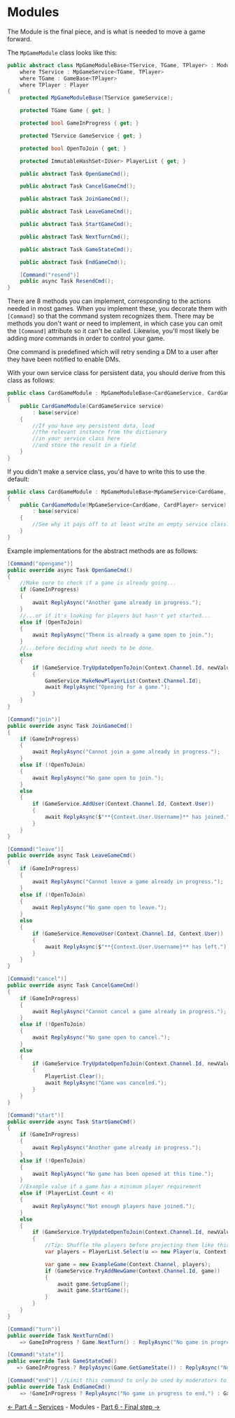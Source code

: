 ﻿Modules
=======

The Module is the final piece, and is what is needed to move a game forward.

The `MpGameModule` class looks like this:
```cs
public abstract class MpGameModuleBase<TService, TGame, TPlayer> : ModuleBase
    where TService : MpGameService<TGame, TPlayer>
    where TGame : GameBase<TPlayer>
    where TPlayer : Player
{
    protected MpGameModuleBase(TService gameService);

    protected TGame Game { get; }

    protected bool GameInProgress { get; }

    protected TService GameService { get; }

    protected bool OpenToJoin { get; }

    protected ImmutableHashSet<IUser> PlayerList { get; }

    public abstract Task OpenGameCmd();

    public abstract Task CancelGameCmd();

    public abstract Task JoinGameCmd();

    public abstract Task LeaveGameCmd();

    public abstract Task StartGameCmd();

    public abstract Task NextTurnCmd();

    public abstract Task GameStateCmd();

    public abstract Task EndGameCmd();

    [Command("resend")]
    public async Task ResendCmd();
}
```

There are 8 methods you can implement, corresponding to the
actions needed in most games. When you implement these, you decorate them with `[Command]`
so that the command system recognizes them. There may be methods you don't want or need to
implement, in which case you can omit the `[Command]` attribute so it can't be called.
Likewise, you'll most likely be adding *more* commands in order to control your game.

One command is predefined which will retry sending a DM
to a user after they have been notified to enable DMs.

With your own service class for persistent data, you should derive
from this class as follows:
```cs
public class CardGameModule : MpGameModuleBase<CardGameService, CardGame, CardPlayer>
{
    public CardGameModule(CardGameService service)
        : base(service)
    {
        //If you have any persistent data, load
        //the relevant instance from the dictionary
        //in your service class here
        //and store the result in a field
    }
}
```

If you didn't make a service class, you'd have to write this to use the default:
```cs
public class CardGameModule : MpGameModuleBase<MpGameService<CardGame, CardPlayer>, CardGame, CardPlayer>
{
    public CardGameModule(MpGameService<CardGame, CardPlayer> service)
        : base(service)
    {
        //See why it pays off to at least write an empty service class?
    }
}
```

Example implementations for the abstract methods are as follows:
```cs
[Command("opengame")]
public override async Task OpenGameCmd()
{
    //Make sure to check if a game is already going...
    if (GameInProgress)
    {
        await ReplyAsync("Another game already in progress.");
    }
    //...or if it's looking for players but hasn't yet started...
    else if (OpenToJoin)
    {
        await ReplyAsync("There is already a game open to join.");
    }
    //...before deciding what needs to be done.
    else
    {
        if (GameService.TryUpdateOpenToJoin(Context.Channel.Id, newValue: true, comparisonValue: false))
        {
            GameService.MakeNewPlayerList(Context.Channel.Id);
            await ReplyAsync("Opening for a game.");
        }
    }
}

[Command("join")]
public override async Task JoinGameCmd()
{
    if (GameInProgress)
    {
        await ReplyAsync("Cannot join a game already in progress.");
    }
    else if (!OpenToJoin)
    {
        await ReplyAsync("No game open to join.");
    }
    else
    {
        if (GameService.AddUser(Context.Channel.Id, Context.User))
        {
            await ReplyAsync($"**{Context.User.Username}** has joined.");
        }
    }
}

[Command("leave")]
public override async Task LeaveGameCmd()
{
    if (GameInProgress)
    {
        await ReplyAsync("Cannot leave a game already in progress.");
    }
    else if (!OpenToJoin)
    {
        await ReplyAsync("No game open to leave.");
    }
    else
    {
        if (GameService.RemoveUser(Context.Channel.Id, Context.User))
        {
            await ReplyAsync($"**{Context.User.Username}** has left.");
        }
    }
}

[Command("cancel")]
public override async Task CancelGameCmd()
{
    if (GameInProgress)
    {
        await ReplyAsync("Cannot cancel a game already in progress.");
    }
    else if (!OpenToJoin)
    {
        await ReplyAsync("No game open to cancel.");
    }
    else
    {
        if (GameService.TryUpdateOpenToJoin(Context.Channel.Id, newValue: false, comparisonValue: true))
        {
            PlayerList.Clear();
            await ReplyAsync("Game was canceled.");
        }
    }
}

[Command("start")]
public override async Task StartGameCmd()
{
    if (GameInProgress)
    {
        await ReplyAsync("Another game already in progress.");
    }
    else if (!OpenToJoin)
    {
        await ReplyAsync("No game has been opened at this time.");
    }
    //Example value if a game has a minimum player requirement
    else if (PlayerList.Count < 4)
    {
        await ReplyAsync("Not enough players have joined.");
    }
    else
    {
        if (GameService.TryUpdateOpenToJoin(Context.Channel.Id, newValue: false, comparisonValue: true))
        {
            //Tip: Shuffle the players before projecting them like this
            var players = PlayerList.Select(u => new Player(u, Context.Channel));

            var game = new ExampleGame(Context.Channel, players);
            if (GameService.TryAddNewGame(Context.Channel.Id, game))
            {
                await game.SetupGame();
                await game.StartGame();
            }
        }
    }
}

[Command("turn")]
public override Task NextTurnCmd()
    => GameInProgress ? Game.NextTurn() : ReplyAsync("No game in progress.");

[Command("state")]
public override Task GameStateCmd()
   => GameInProgress ? ReplyAsync(Game.GetGameState()) : ReplyAsync("No game in progress.");

[Command("end")] //Limit this command to only be used by moderators to prevent abuse
public override Task EndGameCmd()
    => !GameInProgress ? ReplyAsync("No game in progress to end.") : Game.EndGame("Game ended early by moderator.");
```

[<- Part 4 - Services](4-Services.md) - Modules - [Part 6 - Final step ->](6-FinalStep.md)
